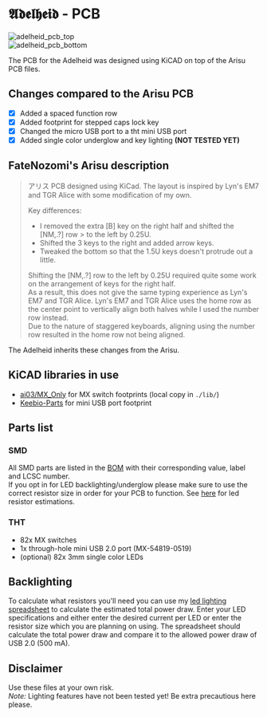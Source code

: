# 𝕬𝖉𝖊𝖑𝖍𝖊𝖎𝖉 - PCB

![adelheid_pcb_top](https://raw.githubusercontent.com/floookay/img/master/adelheid/pcb/v1_plain_top.jpg)  
![adelheid_pcb_bottom](https://raw.githubusercontent.com/floookay/img/master/adelheid/pcb/v1_plain_bottom.jpg)

The PCB for the Adelheid was designed using KiCAD on top of the Arisu PCB files.

## Changes compared to the Arisu PCB

- [x] Added a spaced function row
- [x] Added footprint for stepped caps lock key
- [x] Changed the micro USB port to a tht mini USB port
- [x] Added single color underglow and key lighting **(NOT TESTED YET)**

## FateNozomi's Arisu description

>アリス PCB designed using KiCad. The layout is inspired by Lyn's EM7 and TGR Alice with some modification of my own.
>
> Key differences:
>
> - I removed the extra [B] key on the right half and shifted the [NM,.?] row > to the left by 0.25U.
> - Shifted the 3 keys to the right and added arrow keys.
> - Tweaked the bottom so that the 1.5U keys doesn't protrude out a little.
>
> Shifting the [NM,.?] row to the left by 0.25U required quite some work on the arrangement of keys for the right half.  
> As a result, this does not give the same typing experience as Lyn's EM7 and TGR Alice.
> Lyn's EM7 and TGR Alice uses the home row as the center point to vertically align both halves while I used the number row instead.  
> Due to the nature of staggered keyboards, aligning using the number row resulted in the home row not being aligned.

The Adelheid inherits these changes from the Arisu.

## KiCAD libraries in use

- [ai03/MX_Only](https://github.com/ai03-2725/MX_Alps_Hybrid/tree/master/MX_Only.pretty) for MX switch footprints (local copy in `./lib/`)
- [Keebio-Parts](https://github.com/keebio/Keebio-Parts.pretty) for mini USB port footprint

## Parts list

### SMD

All SMD parts are listed in the [BOM](./adelheid.gerber/adelheid.csv) with their corresponding value, label and LCSC number.  
If you opt in for LED backlighting/underglow please make sure to use the correct resistor size in order for your PCB to function. See [here](#backlighting) for led resistor estimations.

### THT

- 82x MX switches
- 1x through-hole mini USB 2.0 port (MX-54819-0519)
- (optional) 82x 3mm single color LEDs

## Backlighting

To calculate what resistors you'll need you can use my [led lighting spreadsheet](./backlight.ods) to calculate the estimated total power draw. Enter your LED specifications and either enter the desired current per LED or enter the resistor size which you are planning on using. The spreadsheet should calculate the total power draw and compare it to the allowed power draw of USB 2.0 (500 mA).

## **Disclaimer**

Use these files at your own risk.  
*Note:* Lighting features have not been tested yet! Be extra precautious here please.
